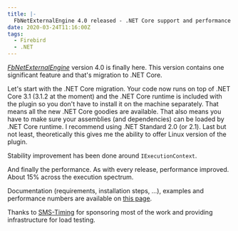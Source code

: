 ```yaml
---
title: |-
  FbNetExternalEngine 4.0 released - .NET Core support and performance
date: 2020-03-24T11:16:00Z
tags:
  - Firebird
  - .NET
---
```

[_FbNetExternalEngine_][1] version 4.0 is finally here. This version contains one significant feature and that's migration to .NET Core.

<!-- excerpt -->

Let's start with the .NET Core migration. Your code now runs on top of .NET Core 3.1 (3.1.2 at the moment) and the .NET Core runtime is included with the plugin so you don't have to install it on the machine separately. That means all the new .NET Core goodies are available. That also means you have to make sure your assemblies (and dependencies) can be loaded by .NET Core runtime. I recommend using .NET Standard 2.0 (or 2.1). Last but not least, theoretically this gives me the ability to offer Linux version of the plugin.

Stability improvement has been done around `IExecutionContext`.

And finally the performance. As with every release, performance improved. About 15% across the execution spectrum.

Documentation (requirements, installation steps, ...), examples and performance numbers are available on [this page][1].

Thanks to [SMS-Timing][2] for sponsoring most of the work and providing infrastructure for load testing.

[1]: https://www.fbnetexternalengine.com
[2]: http://www.sms-timing.com/